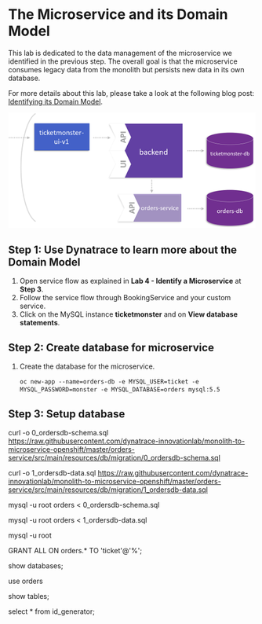 # The Microservice and its Domain Model

This lab is dedicated to the data management of the microservice we identified in the previous step. The overall goal is that the microservice consumes legacy data from the monolith but persists new data in its own database.

For more details about this lab, please take a look at the following blog post: [Identifying its Domain Model](https://www.dynatrace.com/news/blog/monolith-to-microservices-the-microservice-and-its-domain-model/).

![domain_model](../assets/domain_model.png)

## Step 1: Use Dynatrace to learn more about the Domain Model

1. Open service flow as explained in **Lab 4 - Identify a Microservice** at **Step 3**.
1. Follow the service flow through BookingService and your custom service. 
1. Click on the MySQL instance **ticketmonster** and on **View database statements**.

## Step 2: Create database for microservice

1. Create the database for the microservice.
    ```
    oc new-app --name=orders-db -e MYSQL_USER=ticket -e MYSQL_PASSWORD=monster -e MYSQL_DATABASE=orders mysql:5.5
    ```

## Step 3: Setup database
curl -o 0_ordersdb-schema.sql https://raw.githubusercontent.com/dynatrace-innovationlab/monolith-to-microservice-openshift/master/orders-service/src/main/resources/db/migration/0_ordersdb-schema.sql

curl -o 1_ordersdb-data.sql https://raw.githubusercontent.com/dynatrace-innovationlab/monolith-to-microservice-openshift/master/orders-service/src/main/resources/db/migration/1_ordersdb-data.sql

mysql -u root orders < 0_ordersdb-schema.sql

mysql -u root orders < 1_ordersdb-data.sql

mysql -u root

GRANT ALL ON orders.* TO 'ticket'@'%';

show databases;

use orders

show tables;

select * from id_generator;

